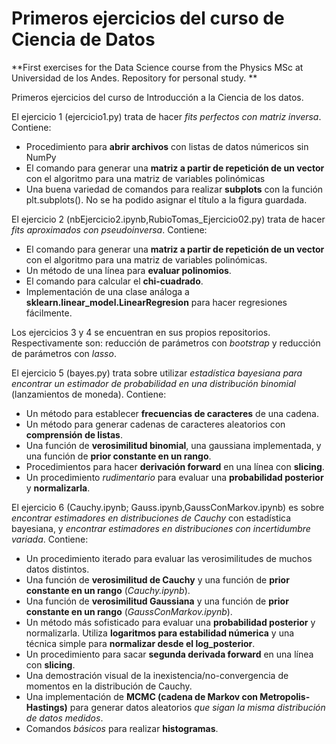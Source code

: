 # Primeros ejercicios del curso de Ciencia de Datos

**First exercises for the Data Science course from the Physics MSc at Universidad de los Andes. Repository for personal study. **

Primeros ejercicios del curso de Introducción a la Ciencia de los datos.

El ejercicio 1 (ejercicio1.py) trata de hacer *fits perfectos con matriz inversa*. Contiene:
- Procedimiento para **abrir archivos** con listas de datos númericos sin NumPy
- El comando para generar una **matriz a partir de repetición de un vector** con el algoritmo para una matriz de variables polinómicas
- Una buena variedad de comandos para realizar **subplots** con la función plt.subplots(). No se ha podido asignar el título a la figura guardada.

El ejercicio 2 (nbEjercicio2.ipynb,RubioTomas_Ejercicio02.py) trata de hacer *fits aproximados con pseudoinversa*. Contiene:
- El comando para generar una **matriz a partir de repetición de un vector** con el algoritmo para una matriz de variables polinómicas.
- Un método de una línea para **evaluar polinomios**.
- El comando para calcular el **chi-cuadrado**.
- Implementación de una clase análoga a **sklearn.linear_model.LinearRegresion** para hacer regresiones fácilmente.

Los ejercicios 3 y 4 se encuentran en sus propios repositorios. Respectivamente son: reducción de parámetros con *bootstrap* y reducción de parámetros con *lasso*.

El ejercicio 5 (bayes.py) trata sobre utilizar *estadística bayesiana para encontrar un estimador de probabilidad en una distribución binomial* (lanzamientos de moneda). Contiene:
- Un método para establecer **frecuencias de caracteres** de una cadena.
- Un método para generar cadenas de caracteres aleatorios con **comprensión de listas**.
- Una función de **verosimilitud binomial**, una gaussiana implementada, y una función de **prior constante en un rango**.
- Procedimientos para hacer **derivación forward** en una línea con **slicing**.
- Un procedimiento *rudimentario* para evaluar una **probabilidad posterior** y **normalizarla**.

El ejercicio 6 (Cauchy.ipynb; Gauss.ipynb,GaussConMarkov.ipynb) es sobre *encontrar estimadores en distribuciones de Cauchy* con estadística bayesiana, y *encontrar estimadores en distribuciones con incertidumbre variada*. Contiene:
- Un procedimiento iterado para evaluar las verosimilitudes de muchos datos distintos.
- Una función de **verosimilitud de Cauchy** y una función de **prior constante en un rango** (*Cauchy.ipynb*).
- Una función de **verosimilitud Gaussiana** y una función de **prior constante en un rango** (*GaussConMarkov.ipynb*).
- Un método más sofisticado para evaluar una **probabilidad posterior** y normalizarla. Utiliza **logaritmos para estabilidad númerica** y una técnica simple para **normalizar desde el log_posterior**.
- Un procedimiento para sacar **segunda derivada forward** en una línea con **slicing**.
- Una demostración visual de la inexistencia/no-convergencia de momentos en la distribución de Cauchy.
- Una implementación de **MCMC (cadena de Markov con Metropolis-Hastings)** para generar datos aleatorios *que sigan la misma distribución de datos medidos*.
- Comandos *básicos* para realizar **histogramas**.
